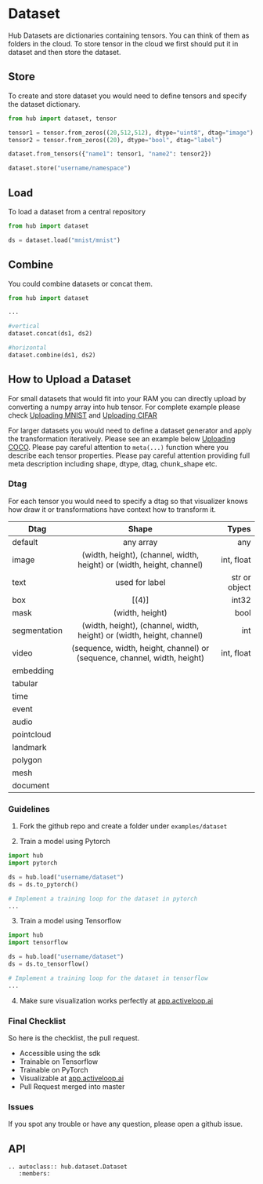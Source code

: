 # Dataset

Hub Datasets are dictionaries containing tensors. You can think of them as folders in the cloud. To store tensor in the cloud we first should put it in dataset and then store the dataset. 


## Store
To create and store dataset you would need to define tensors and specify the dataset dictionary. 

```python
from hub import dataset, tensor

tensor1 = tensor.from_zeros((20,512,512), dtype="uint8", dtag="image")
tensor2 = tensor.from_zeros((20), dtype="bool", dtag="label")

dataset.from_tensors({"name1": tensor1, "name2": tensor2})

dataset.store("username/namespace")
```

## Load

To load a dataset from a central repository
```python
from hub import dataset

ds = dataset.load("mnist/mnist")
```

## Combine

You could combine datasets or concat them.
```python
from hub import dataset

... 

#vertical
dataset.concat(ds1, ds2)

#horizontal
dataset.combine(ds1, ds2)
```


## How to Upload a Dataset

For small datasets that would fit into your RAM you can directly upload by converting a numpy array into hub tensor. For complete example please check [Uploading MNIST](https://github.com/activeloopai/Hub/blob/master/examples/mnist/upload.py) and [Uploading CIFAR](https://github.com/activeloopai/Hub/blob/master/examples/cifar100.py)

For larger datasets you would need to define a dataset generator and apply the transformation iteratively. Please see an example below [Uploading COCO](https://github.com/activeloopai/Hub/blob/master/examples/coco2017.py).
Please pay careful attention to `meta(...)` function where you describe each tensor properties. Please pay careful attention providing full meta description including shape, dtype, dtag, chunk_shape etc.

### Dtag
For each tensor you would need to specify a dtag so that visualizer knows how draw it or transformations have context how to transform it.

| Dtag          |      Shape      |  Types  |
|---------------|:---------------:|--------:|
| default       |    any array    |   any   |
| image         |    (width, height), (channel, width, height) or (width, height, channel)                  | int, float |
| text          |   used for label   | str or object  |
| box           |  [(4)]          |   int32   |
| mask          | (width, height) |    bool  |
| segmentation  | (width, height), (channel, width, height) or (width, height, channel)|   int  |
| video          |     (sequence, width, height, channel) or (sequence, channel, width, height)          |    int, float      |
| embedding      |               |          |
| tabular        |               |          |
| time    |               |          |
| event     |               |          |
| audio          |               |          |
| pointcloud    |               |          |
| landmark      |               |          |
| polygon        |               |          |
| mesh           |               |          |
| document       |               |          |



### Guidelines
1. Fork the github repo and create a folder under `examples/dataset`

2. Train a model using Pytorch

```python
import hub
import pytorch

ds = hub.load("username/dataset")
ds = ds.to_pytorch()

# Implement a training loop for the dataset in pytorch
...
```

3. Train a model using Tensorflow 

```python
import hub
import tensorflow

ds = hub.load("username/dataset")
ds = ds.to_tensorflow()

# Implement a training loop for the dataset in tensorflow
...
```

4. Make sure visualization works perfectly at [app.activeloop.ai](https://app.activeloop.ai)

### Final Checklist
So here is the checklist, the pull request.
- Accessible using the sdk
- Trainable on Tensorflow
- Trainable on PyTorch 
- Visualizable at [app.activeloop.ai](https://app.activeloop.ai)
- Pull Request merged into master

### Issues

If you spot any trouble or have any question, please open a github issue.


## API
```eval_rst
.. autoclass:: hub.dataset.Dataset
   :members:
```

